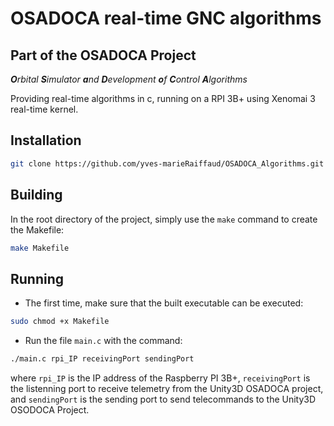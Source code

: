 # OSADOCA real-time GNC algorithms
## Part of the OSADOCA Project
***O**rbital **S**imulator **a**nd **D**evelopment **o**f **C**ontrol **A**lgorithms*

Providing real-time algorithms in c, running on a RPI 3B+ using Xenomai 3 real-time kernel.

## Installation
```bash
git clone https://github.com/yves-marieRaiffaud/OSADOCA_Algorithms.git
```

## Building
In the root directory of the project, simply use the `make` command to create the Makefile:
```bash
make Makefile
```

## Running
* The first time, make sure that the built executable can be executed:
```bash
sudo chmod +x Makefile
```

* Run the file `main.c` with the command:
```bash
./main.c rpi_IP receivingPort sendingPort
```
where `rpi_IP` is the IP address of the Raspberry PI 3B+, `receivingPort` is the listenning port to receive telemetry from the Unity3D OSADOCA project, and `sendingPort` is the sending port to send telecommands to the Unity3D OSODOCA Project.